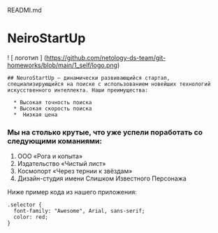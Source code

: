  READMI.md
  # NeiroStartUp

  ! [ логотип ] (https://github.com/netology-ds-team/git-homeworks/blob/main/1_self/logo.png)

    ## NeuroStartUp — динамически развивающийся стартап, специализирующийся на поиске с использованием новейших технологий искусственного интеллекта. Наши преимущества:

      * Высокая точность поиска
      * Высокая скорость поиска
      *  Низкая цена

### Мы на столько крутые, что уже успели поработать со следующими команиями:

  1. ООО «Рога и копыта»
  2. Издательство «Чиcтый лист»
  3. Космопорт «Через тернии к звёздам»
  4. Дизайн-студия имени Слишком Известного Персонажа

Ниже пример кода из нашего приложения:

```
.selector {
  font-family: "Awesome", Arial, sans-serif;
  color: red;
}
```